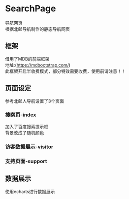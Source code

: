 # SearchPage
导航网页<br />
根据北邮导航制作的静态导航网页<br />
## 框架
借用了MDB的前端框架<br />
地址:(https://mdbootstrap.com/)<br />
此框架开启半收费模式，部分特效需要收费，使用前请注意！！<br>

## 页面设定
参考北邮人导航设置了3个页面<br />
### 搜索页-index
加入了百度搜索提示框<br />
背景改成了随机颜色<br />

### 访客数据展示-visitor

### 支持页面-support

## 数据展示
使用echarts进行数据展示